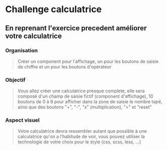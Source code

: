 # Challenge calculatrice

## En reprenant l'exercice precedent améliorer votre calculatrice

### Organisation
> Créer un component pour l'affichage, un pour les boutons de saisie de chiffre et un pour les boutons d'opérateur

### Objectif
> Vous allez créer une calculatrice presque complete, elle sera composé d'un champ de saisie fictif (component d'affichage),
> 10 boutons de 0 à 9 pour afficher dans la zone de saisie le nombre tapé, ainsi que des boutons "+", "-", "x" (multiplication), "=" et "reset"

### Aspect visuel
> Votre calculatrice devra ressembler autant que possible à une calculatrice qu'on a l'habitude de voir, 
> vous pouvez utiliser la technologie de votre choix pour le style (css, scss, less, ...)